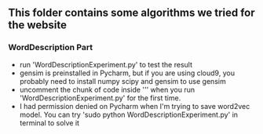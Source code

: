 ## This folder contains some algorithms we tried for the website

### WordDescription Part

* run 'WordDescriptionExperiment.py' to test the result
* gensim is preinstalled in Pycharm, but if you are using cloud9, you probably need to install numpy scipy and gensim to use gensim
* uncomment the chunk of code inside ''' when you run 'WordDescriptionExperiment.py' for the first time.
* I had permission denied on Pycharm when I'm trying to save word2vec model. You can try 'sudo python WordDescriptionExperiment.py' in terminal to solve it
